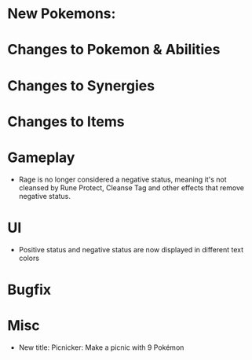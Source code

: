 # New Pokemons:

# Changes to Pokemon & Abilities

# Changes to Synergies

# Changes to Items

# Gameplay

- Rage is no longer considered a negative status, meaning it's not cleansed by Rune Protect, Cleanse Tag and other effects that remove negative status.

# UI

- Positive status and negative status are now displayed in different text colors

# Bugfix

# Misc

- New title: Picnicker: Make a picnic with 9 Pokémon
